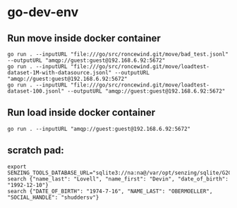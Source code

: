 # go-dev-env


## Run move inside docker container

```console
go run . --inputURL "file:///go/src/roncewind.git/move/bad_test.jsonl" --outputURL "amqp://guest:guest@192.168.6.92:5672"
go run . --inputURL "file:///go/src/roncewind.git/move/loadtest-dataset-1M-with-datasource.jsonl" --outputURL "amqp://guest:guest@192.168.6.92:5672"
go run . --inputURL "file:///go/src/roncewind.git/move/loadtest-dataset-100.jsonl" --outputURL "amqp://guest:guest@192.168.6.92:5672"

```

## Run load inside docker container

```console
go run . --inputURL "amqp://guest:guest@192.168.6.92:5672"
```

## scratch pad:

```
export SENZING_TOOLS_DATABASE_URL="sqlite3://na:na@/var/opt/senzing/sqlite/G2C.db"
search {"name_last": "Lovell", "name_first": "Devin", "date_of_birth": "1992-12-10"}
search {"DATE_OF_BIRTH": "1974-7-16", "NAME_LAST": "OBERMOELLER", "SOCIAL_HANDLE": "shuddersv"}
```